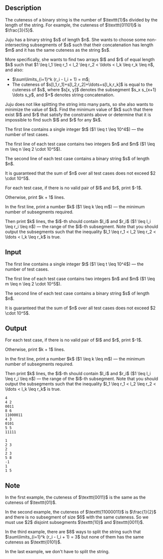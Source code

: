 ## Description

<div><p>The <span class="tex-font-style-it">cuteness</span> of a binary string is the number of $\texttt{1}$s divided by the length of the string. For example, the <span class="tex-font-style-it">cuteness</span> of $\texttt{01101}$ is $\frac{3}{5}$.</p><p>Juju has a binary string $s$ of length $n$. She wants to choose some non-intersecting subsegments of $s$ such that their concatenation has length $m$ and it has the same <span class="tex-font-style-it">cuteness</span> as the string $s$. </p><p>More specifically, she wants to find two arrays $l$ and $r$ of equal length $k$ such that $1 \leq l_1 \leq r_1 &lt; l_2 \leq r_2 &lt; \ldots &lt; l_k \leq r_k \leq n$, and also:</p><ul> <li> $\sum\limits_{i=1}^k (r_i - l_i + 1) = m$; </li><li> The <span class="tex-font-style-it">cuteness</span> of $s[l_1,r_1]+s[l_2,r_2]+\ldots+s[l_k,r_k]$ is equal to the <span class="tex-font-style-it">cuteness</span> of $s$, where $s[x, y]$ denotes the subsegment $s_x s_{x+1} \ldots s_y$, and $+$ denotes string concatenation. </li></ul><p>Juju does not like splitting the string into many parts, so she also wants to <span class="tex-font-style-bf">minimize</span> the value of $k$. Find the minimum value of $k$ such that there exist $l$ and $r$ that satisfy the constraints above or determine that it is impossible to find such $l$ and $r$ for any $k$.</p></div><div class="input-specification"><p>The first line contains a single integer $t$ ($1 \leq t \leq 10^4$) — the number of test cases.</p><p>The first line of each test case contains two integers $n$ and $m$ ($1 \leq m \leq n \leq 2 \cdot 10^5$).</p><p>The second line of each test case contains a binary string $s$ of length $n$.</p><p>It is guaranteed that the sum of $n$ over all test cases does not exceed $2 \cdot 10^5$.</p></div><div class="output-specification"><p>For each test case, if there is no valid pair of $l$ and $r$, print $-1$. </p><p>Otherwise, print $k + 1$ lines.</p><p>In the first line, print a number $k$ ($1 \leq k \leq m$) — the minimum number of subsegments required.</p><p>Then print $k$ lines, the $i$-th should contain $l_i$ and $r_i$ ($1 \leq l_i \leq r_i \leq n$) — the range of the $i$-th subsegment. Note that you should output the subsegments such that the inequality $l_1 \leq r_1 &lt; l_2 \leq r_2 &lt; \ldots &lt; l_k \leq r_k$ is true.</p></div>

## Input

<p>The first line contains a single integer $t$ ($1 \leq t \leq 10^4$) — the number of test cases.</p><p>The first line of each test case contains two integers $n$ and $m$ ($1 \leq m \leq n \leq 2 \cdot 10^5$).</p><p>The second line of each test case contains a binary string $s$ of length $n$.</p><p>It is guaranteed that the sum of $n$ over all test cases does not exceed $2 \cdot 10^5$.</p>

## Output

<p>For each test case, if there is no valid pair of $l$ and $r$, print $-1$. </p><p>Otherwise, print $k + 1$ lines.</p><p>In the first line, print a number $k$ ($1 \leq k \leq m$) — the minimum number of subsegments required.</p><p>Then print $k$ lines, the $i$-th should contain $l_i$ and $r_i$ ($1 \leq l_i \leq r_i \leq n$) — the range of the $i$-th subsegment. Note that you should output the subsegments such that the inequality $l_1 \leq r_1 &lt; l_2 \leq r_2 &lt; \ldots &lt; l_k \leq r_k$ is true.</p>





```input1|2,3,6,7
4
4 2
0011
8 6
11000011
4 3
0101
5 5
11111
```




```output1
1
2 3
2
2 3
5 8
-1
1
1 5
```



## Note

<p>In the first example, the <span class="tex-font-style-it">cuteness</span> of $\texttt{0011}$ is the same as the <span class="tex-font-style-it">cuteness</span> of $\texttt{01}$.</p><p>In the second example, the <span class="tex-font-style-it">cuteness</span> of $\texttt{11000011}$ is $\frac{1}{2}$ and there is no subsegment of size $6$ with the same cuteness. So we must use $2$ disjoint subsegments $\texttt{10}$ and $\texttt{0011}$.</p><p>In the third example, there are $8$ ways to split the string such that $\sum\limits_{i=1}^k (r_i - l_i + 1) = 3$ but none of them has the same <span class="tex-font-style-it">cuteness</span> as $\texttt{0101}$.</p><p>In the last example, we don't have to split the string.</p>
